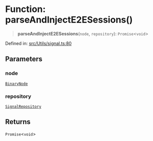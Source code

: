 # Function: parseAndInjectE2ESessions()

> **parseAndInjectE2ESessions**(`node`, `repository`): `Promise`\<`void`\>

Defined in: [src/Utils/signal.ts:80](https://github.com/Fokusdotid/bail/blob/a1b2bb6d3d63874a4f497e70ebd6347b2869da8e/src/Utils/signal.ts#L80)

## Parameters

### node

[`BinaryNode`](../type-aliases/BinaryNode.md)

### repository

[`SignalRepository`](../type-aliases/SignalRepository.md)

## Returns

`Promise`\<`void`\>
